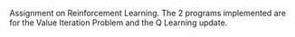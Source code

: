 Assignment on Reinforcement Learning. The 2 programs implemented are for the Value Iteration Problem and the Q Learning update.